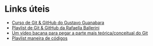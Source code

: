 # Links úteis
- [Curso de Git & GitHub do Gustavo Guanabara](https://youtube.com/playlist?list=PLHz_AreHm4dm7ZULPAmadvNhH6vk9oNZA)
- [Playlist de Git & GitHub da Rafaella Ballerini](https://youtube.com/playlist?list=PLhkO7OMKgT_rqwGYldqcFxyN4yjFgmDh8)
- [Um vídeo bacana para pegar a parte mais teórica/conceitual do Git](https://youtu.be/6Czd1Yetaac)
- [Playlist maneira de códigos](https://youtube.com/playlist?list=PLG6_PMcMGdN6WMkgDnFMFn-0MeEaftZvD)
